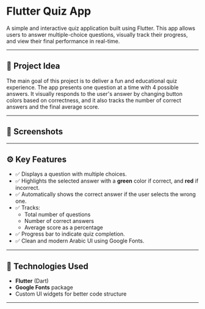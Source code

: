 # Flutter Quiz App

A simple and interactive quiz application built using Flutter. This app allows users to answer multiple-choice questions, visually track their progress, and view their final performance in real-time.

---

## 🎯 Project Idea

The main goal of this project is to deliver a fun and educational quiz experience. The app presents one question at a time with 4 possible answers. It visually responds to the user's answer by changing button colors based on correctness, and it also tracks the number of correct answers and the final average score.

---

## 📸 Screenshots



---

## ⚙️ Key Features

- ✅ Displays a question with multiple choices.
- ✅ Highlights the selected answer with a **green** color if correct, and **red** if incorrect.
- ✅ Automatically shows the correct answer if the user selects the wrong one.
- ✅ Tracks:
  - Total number of questions
  - Number of correct answers
  - Average score as a percentage
- ✅ Progress bar to indicate quiz completion.
- ✅ Clean and modern Arabic UI using Google Fonts.

---

## 🧠 Technologies Used

- **Flutter** (Dart)
- **Google Fonts** package
- Custom UI widgets for better code structure

---



